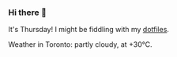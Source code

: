 ### Hi there :wave:

It's Thursday! I might be fiddling with my [dotfiles](https://github.com/bewuethr/dotfiles).

Weather in Toronto: partly cloudy, at +30°C.
